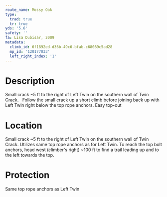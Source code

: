 ```yaml
---
route_name: Mossy Oak
type:
  trad: true
  tr: true
yds: '5.6'
safety: ''
fa: Lisa Dubisar, 2009
metadata:
  climb_id: 6f1892ed-d36b-49c6-bfab-c68089c5ad28
  mp_id: '120177033'
  left_right_index: '1'
---
```

# Description
Small crack ~5 ft to the right of Left Twin on the southern wall of Twin Crack.   Follow the small crack up a short climb before joining back up with Left Twin right below the top rope anchors. Easy top-out

# Location
Small crack ~5 ft to the right of Left Twin on the southern wall of Twin Crack. Utilizes same top rope anchors as for Left Twin. To reach the top bolt anchors, head west (climber's right) ~100 ft to find a trail leading up and to the left towards the top.

# Protection
Same top rope anchors as Left Twin
